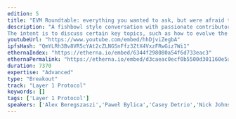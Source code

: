 ```yaml
---
edition: 5
title: "EVM Roundtable: everything you wanted to ask, but were afraid to"
description: "A fishbowl style conversation with passionate contributors to the EVM, but allowing anyone from the audience to stand up and lead a topic.
The intent is to discuss certain key topics, such as how to evolve the EVM, what the most pressing issues are, and dissecting a handful of EVM proposals."
youtubeUrl: "https://www.youtube.com/embed/hhDjviZegbA"
ipfsHash: "QmYLRh3Bv8VR5cYAt2cZLNGSnFfz3ZtX4VxzFRwGiz7Wi1"
ethernaIndex: "https://etherna.io/embed/6344f298080a54f6d733eac3"
ethernaPermalink: "https://etherna.io/embed/d3caeac0ecf0b5500d301160e5a9e29dc11253e1212e75ac6f97f625633d9fd5"
duration: 7370
expertise: "Advanced"
type: "Breakout"
track: "Layer 1 Protocol"
keywords: []
tags: ['Layer 1 Protocol']
speakers: ['Alex Beregszaszi','Paweł Bylica','Casey Detrio','Nick Johnson','Jacques Wagener']
---
```

